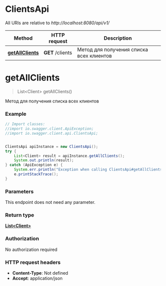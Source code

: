 # ClientsApi

All URIs are relative to *http://localhost:8080/api/v1/*

Method | HTTP request | Description
------------- | ------------- | -------------
[**getAllClients**](ClientsApi.md#getAllClients) | **GET** /clients | Метод для получения списка всех клиентов

<a name="getAllClients"></a>
# **getAllClients**
> List&lt;Client&gt; getAllClients()

Метод для получения списка всех клиентов

### Example
```java
// Import classes:
//import io.swagger.client.ApiException;
//import io.swagger.client.api.ClientsApi;


ClientsApi apiInstance = new ClientsApi();
try {
    List<Client> result = apiInstance.getAllClients();
    System.out.println(result);
} catch (ApiException e) {
    System.err.println("Exception when calling ClientsApi#getAllClients");
    e.printStackTrace();
}
```

### Parameters
This endpoint does not need any parameter.

### Return type

[**List&lt;Client&gt;**](Client.md)

### Authorization

No authorization required

### HTTP request headers

 - **Content-Type**: Not defined
 - **Accept**: application/json


